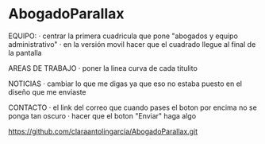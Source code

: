 # AbogadoParallax

EQUIPO:
· centrar la primera cuadricula que pone "abogados y equipo administrativo"
· en la versión movil hacer que el cuadrado llegue al final de la pantalla

AREAS DE TRABAJO
· poner la linea curva de cada titulito

NOTICIAS
· cambiar lo que me digas ya que eso no estaba puesto en el diseño que me enviaste

CONTACTO
· el link del correo que cuando pases el boton por encima no se ponga tan oscuro
· hacer que el boton "Enviar" haga algo


https://github.com/claraantolingarcia/AbogadoParallax.git